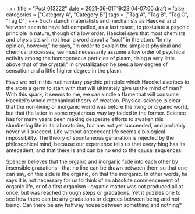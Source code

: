 +++
title = "Post 013222"
date = 2021-06-01T19:23:04-07:00
draft = false
categories = ["Category A", "Category B"]
tags = ["Tag A", "Tag B", "Tag C", "Tag D"]
+++
Such stanch materialists and mechanists as Haeckel and Verworn seem to have felt compelled, as a last resort, to postulate a psychic principle in nature, though of a low order. Haeckel says that most chemists and physicists will not hear a word about a "soul" in the atom. "In my opinion, however," he says, "in order to explain the simplest physical and chemical processes, we must necessarily assume a low order of psychical activity among the homogeneous particles of plasm, rising a very little above that of the crystal." In crystallization he sees a low degree of sensation and a little higher degree in the plasm.

Have we not in this rudimentary psychic principle which Haeckel ascribes to the atom a germ to start with that will ultimately give us the mind of man? With this spark, it seems to me, we can kindle a flame that will consume Haeckel's whole mechanical theory of creation. Physical science is clear that the non-living or inorganic world was before the living or organic world, but that the latter in some mysterious way lay folded in the former. Science has for many years been making desperate efforts to awaken this slumbering life in its laboratories, but has not yet succeeded, and probably never will succeed. Life without antecedent life seems a biological impossibility. The theory of spontaneous generation is rejected by the philosophical mind, because our experience tells us that everything has its antecedent, and that there is and can be no end to the causal sequences.

Spencer believes that the organic and inorganic fade into each other by insensible gradations--that no line can be drawn between them so that one can say, on this side is the organic, on that the inorganic. In other words, he says it is not necessary for us to think of an absolute commencement of organic life, or of a first organism--organic matter was not produced all at once, but was reached through steps or gradations. Yet it puzzles one to see how there can be any gradations or degrees between being and not being. Can there be any halfway house between something and nothing?
